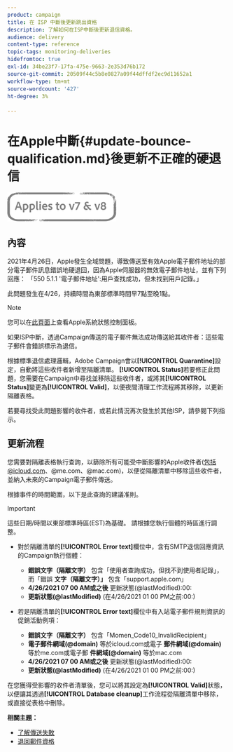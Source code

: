 ```yaml
---
product: campaign
title: 在 ISP 中斷後更新跳出資格
description: 了解如何在ISP中斷後更新退信資格。
audience: delivery
content-type: reference
topic-tags: monitoring-deliveries
hidefromtoc: true
exl-id: 34be23f7-17fa-475e-9663-2e353d76b172
source-git-commit: 20509f44c5b8e0827a09f44dffdf2ec9d11652a1
workflow-type: tm+mt
source-wordcount: '427'
ht-degree: 3%

---
```


# 在Apple中斷{#update-bounce-qualification.md}後更新不正確的硬退信

![](../../assets/common.svg)

## 內容

2021年4月26日，Apple發生全域問題，導致傳送至有效Apple電子郵件地址的部分電子郵件訊息錯誤地硬退回，因為Apple伺服器的無效電子郵件地址，並有下列回應： 「550 5.1.1 &#39;電子郵件地址&#39;:用戶查找成功，但未找到用戶記錄。」

此問題發生在4/26，持續時間為東部標準時間早7點至晚1點。

>[!NOTE]
>
>您可以在[此頁面](https://www.apple.com/support/systemstatus/)上查看Apple系統狀態控制面板。

如果ISP中斷，透過Campaign傳送的電子郵件無法成功傳送給其收件者：這些電子郵件會錯誤標示為退信。

根據標準退信處理邏輯，Adobe Campaign會以&#x200B;**[!UICONTROL Quarantine]**&#x200B;設定，自動將這些收件者新增至隔離清單。 **[!UICONTROL Status]**&#x200B;若要修正此問題，您需要在Campaign中尋找並移除這些收件者，或將其&#x200B;**[!UICONTROL Status]**&#x200B;變更為&#x200B;**[!UICONTROL Valid]**，以便夜間清理工作流程將其移除，以更新隔離表格。

若要尋找受此問題影響的收件者，或若此情況再次發生於其他ISP，請參閱下列指示。

## 更新流程

您需要對隔離表格執行查詢，以篩除所有可能受中斷影響的Apple收件者(包括@icloud.com、@me.com、@mac.com)，以便從隔離清單中移除這些收件者，並納入未來的Campaign電子郵件傳送。

根據事件的時間範圍，以下是此查詢的建議准則。

>[!IMPORTANT]
>
>這些日期/時間以東部標準時區(EST)為基礎。 請根據您執行個體的時區進行調整。

* 對於隔離清單的&#x200B;**[!UICONTROL Error text]**&#x200B;欄位中，含有SMTP退信回應資訊的Campaign執行個體：

   * **錯誤文字（隔離文字）** 包含「使用者查詢成功，但找不到使用者記錄」，而「錯誤 **文字（隔離文字）」** 包含「support.apple.com」
   * **4/26/2021 07 00 AM或之後** 更新狀態(@lastModified):00:
   * **更新狀態(@lastModified)** (在4/26/2021 01 00 PM之前:00:)

* 若是隔離清單的&#x200B;**[!UICONTROL Error text]**&#x200B;欄位中有入站電子郵件規則資訊的促銷活動例項：

   * **錯誤文字（隔離文字）** 包含「Momen_Code10_InvalidRecipient」
   * **電子郵件網域(@domain)** 等於icloud.com或電子 **郵件網域(@domain)** 等於me.com或電子郵 **件網域(@domain)** 等於mac.com
   * **4/26/2021 07 00 AM或之後** 更新狀態(@lastModified):00:
   * **更新狀態(@lastModified)** (在4/26/2021 01 00 PM之前:00:)

在您獲得受影響的收件者清單後，您可以將其設定為&#x200B;**[!UICONTROL Valid]**&#x200B;狀態，以便讓其透過&#x200B;**[!UICONTROL Database cleanup]**&#x200B;工作流程從隔離清單中移除，或直接從表格中刪除。

**相關主題：**
* [了解傳送失敗](understanding-delivery-failures.md)
* [退回郵件資格](understanding-delivery-failures.md#bounce-mail-qualification)
